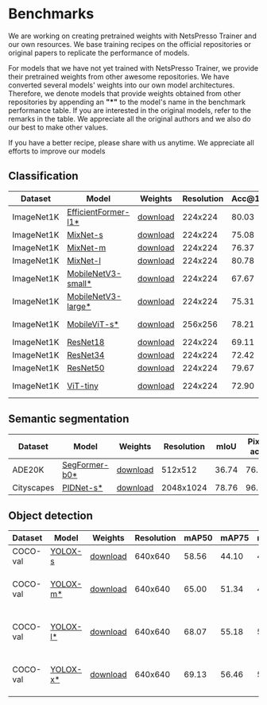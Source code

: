 # Benchmarks

We are working on creating pretrained weights with NetsPresso Trainer and our own resources. We base training recipes on the official repositories or original papers to replicate the performance of models.

For models that we have not yet trained with NetsPresso Trainer, we provide their pretrained weights from other awesome repositories. We have converted several models' weights into our own model architectures. Therefore, we denote models that provide weights obtained from other repositories by appending an **"*"** to the model's name in the benchmark performance table. If you are interested in the original models, refer to the remarks in the table. We appreciate all the original authors and we also do our best to make other values.

If you have a better recipe, please share with us anytime. We appreciate all efforts to improve our models

## Classification

| Dataset | Model | Weights | Resolution | Acc@1 | Acc@5 | Params | FLOPs | NetsPresso | Remarks |
|---|---|---|---|---|---|---|---|---|---|
| ImageNet1K | [EfficientFormer-l1*](https://github.com/Nota-NetsPresso/netspresso-trainer/blob/master/config/model/efficientformer/efficientformer-l1-classification.yaml) | [download](https://netspresso-trainer-public.s3.ap-northeast-2.amazonaws.com/checkpoint/efficientformer/efficientformer_l1_imagenet1k.safetensors?versionId=JIkKVaUF0fhkvLz2jfcY3MmbUg6MkUO6) | 224x224 | 80.03 | 94.90 | 11.84M | 1.30G | Supported | [snap-research/EfficientFormer](https://github.com/snap-research/EfficientFormer?tab=readme-ov-file#classification-on-imagenet-1k) |
| ImageNet1K | [MixNet-s](https://github.com/Nota-NetsPresso/netspresso-trainer/blob/master/config/model/mixnet/mixnet-s-classification.yaml) | [download](https://netspresso-trainer-public.s3.ap-northeast-2.amazonaws.com/checkpoint/mixnet/mixnet_s_imagenet1k.safetensors?versionId=n0sHuieRyTWWzwBmSAE8oSP4BL53laDP) | 224x224 | 75.08 | 92.32 | 4.13M | 0.25G | Supported | - |
| ImageNet1K | [MixNet-m](https://github.com/Nota-NetsPresso/netspresso-trainer/blob/master/config/model/mixnet/mixnet-m-classification.yaml) | [download](https://netspresso-trainer-public.s3.ap-northeast-2.amazonaws.com/checkpoint/mixnet/mixnet_m_imagenet1k.safetensors?versionId=cMkB57XAqu8Ro9OOWf9M6nLBPbrD2C7k) | 224x224 | 76.37 | 93.07 | 5.01M | 0.36G | Supported | - |
| ImageNet1K | [MixNet-l](https://github.com/Nota-NetsPresso/netspresso-trainer/blob/master/config/model/mixnet/mixnet-l-classification.yaml) | [download](https://netspresso-trainer-public.s3.ap-northeast-2.amazonaws.com/checkpoint/mixnet/mixnet_l_imagenet1k.safetensors?versionId=UZFlpK8LO_SlYbu5GnUe9Qb3srikM6mk) | 224x224 | 80.78 | 95.23 | 7.33M | 0.58M | Supported | - |
| ImageNet1K | [MobileNetV3-small*](https://github.com/Nota-NetsPresso/netspresso-trainer/blob/master/config/model/mobilenetv3/mobilenetv3-small-classification.yaml) | [download](https://netspresso-trainer-public.s3.ap-northeast-2.amazonaws.com/checkpoint/mobilenetv3/mobilenet_v3_small_imagenet1k.safetensors?versionId=NTpIJOERdx4efzBgY7Wcca7Xe1_Vwal9) | 224x224 | 67.67 | 87.41 | 2.54M | 0.06G | Supported | [torchvision](https://pytorch.org/vision/main/models/mobilenetv3.html) |
| ImageNet1K | [MobileNetV3-large*](https://github.com/Nota-NetsPresso/netspresso-trainer/blob/master/config/model/mobilenetv3/mobilenetv3-large-classification.yaml) | [download](https://netspresso-trainer-public.s3.ap-northeast-2.amazonaws.com/checkpoint/mobilenetv3/mobilenet_v3_large_imagenet1k.safetensors?versionId=jPG4LAueBDO5VrFGLQ51_z.iDHa5lOgP) | 224x224 | 75.31 | 92.64 | 5.48M | 0.23G | Supported | [torchvision](https://pytorch.org/vision/main/models/mobilenetv3.html) |
| ImageNet1K | [MobileViT-s*](https://github.com/Nota-NetsPresso/netspresso-trainer/blob/master/config/model/mobilevit/mobilevit-s-classification.yaml) | [download](https://netspresso-trainer-public.s3.ap-northeast-2.amazonaws.com/checkpoint/mobilevit/mobilevit_s_imagenet1k.safetensors?versionId=IvxVWQ.yqTF9tvZr9E2JLyE7_1dBdDB4) | 256x256 | 78.21 | 94.13 | 5.58M | 2.03G | Supported | No input z-norm, [apple/ml-cvnets](https://apple.github.io/ml-cvnets/en/general/README-model-zoo.html#mobilevitv1-legacy) |
| ImageNet1K | [ResNet18](https://github.com/Nota-NetsPresso/netspresso-trainer/blob/master/config/model/resnet/resnet18-classification.yaml) | [download](https://netspresso-trainer-public.s3.ap-northeast-2.amazonaws.com/checkpoint/resnet/resnet18_imagenet1k.safetensors?versionId=rI_BkIYyNFBtem180CSHA5QiGjuXgxMb) | 224x224 | 69.11 | 88.87 | 11.69M | 1.82G | Supported | - |
| ImageNet1K | [ResNet34](https://github.com/Nota-NetsPresso/netspresso-trainer/blob/master/config/model/resnet/resnet34-classification.yaml) | [download](https://netspresso-trainer-public.s3.ap-northeast-2.amazonaws.com/checkpoint/resnet/resnet34_imagenet1k.safetensors?versionId=YV687nYQc8tj5lq6ffqPpiJ8h2e0DW6L) | 224x224 | 72.42 | 90.87 | 21.80M | 3.67G | Supported | - |
| ImageNet1K | [ResNet50](https://github.com/Nota-NetsPresso/netspresso-trainer/blob/master/config/model/resnet/resnet50-classification.yaml) | [download](https://netspresso-trainer-public.s3.ap-northeast-2.amazonaws.com/checkpoint/resnet/resnet50_imagenet1k.safetensors?versionId=kDZZabJz8kK.HWDtvo7VJ.HYZ7A3GcxS) | 224x224 | 79.67 | 94.82 | 25.56M | 4.11G | Supported | - |
| ImageNet1K | [ViT-tiny](https://github.com/Nota-NetsPresso/netspresso-trainer/blob/master/config/model/vit/vit-tiny-classification.yaml) | [download](https://netspresso-trainer-public.s3.ap-northeast-2.amazonaws.com/checkpoint/vit/vit_tiny_imagenet1k.safetensors?versionId=FJwTnbWvFxnlIK.57wjWCh517kuFpOkF) | 224x224 | 72.90 | 91.17 | 5.70M | 1.26G | Supported | No input z-norm, [apple/ml-cvnets](https://apple.github.io/ml-cvnets/en/general/README-model-zoo.html#classification-imagenet-1k) |

## Semantic segmentation

| Dataset | Model | Weights | Resolution | mIoU | Pixel acc | Params | FLOPs | NetsPresso | Remarks |
|---|---|---|---|---|---|---|---|---|---|
| ADE20K | [SegFormer-b0*](https://github.com/Nota-NetsPresso/netspresso-trainer/blob/master/config/model/segformer/segformer-b0-segmentation.yaml) | [download](https://netspresso-trainer-public.s3.ap-northeast-2.amazonaws.com/checkpoint/segformer/segformer_b0_ade20k.safetensors?versionId=0RRDpZeHb2VvVzFo2jGZN4A4bVQ.k49l) | 512x512 | 36.74 | 76.83 | 3.75M | 8.51G | Supported | [mmsegmentation](https://github.com/open-mmlab/mmsegmentation/tree/main/configs/segformer) |
| Cityscapes | [PIDNet-s*](https://github.com/Nota-NetsPresso/netspresso-trainer/blob/master/config/model/pidnet/pidnet-s-segmentation.yaml) | [download](https://netspresso-trainer-public.s3.ap-northeast-2.amazonaws.com/checkpoint/pidnet/pidnet_s_cityscapes.safetensors?versionId=lsgtDpiF1yqJpuCLYpruLdR6on0V53r8) | 2048x1024 | 78.76 | 96.12 | 7.72M | 5.94M | Supported | [XuJiacong/PIDNet](https://github.com/XuJiacong/PIDNet#models) |

## Object detection

| Dataset | Model | Weights | Resolution | mAP50 | mAP75 | mAP50:95 | Params | FLOPs | NetsPresso | Remarks |
|---|---|---|---|---|---|---|---|---|---|---|
| COCO-val | [YOLOX-s](https://github.com/Nota-NetsPresso/netspresso-trainer/blob/master/config/model/yolox/yolox-s-detection.yaml) | [download](https://netspresso-trainer-public.s3.ap-northeast-2.amazonaws.com/checkpoint/yolox/yolox_s_coco.safetensors?versionId=QRLqHKqhv8TSYBrmsQ3M8lCR8w7HEZyA) | 640x640 | 58.56 | 44.10 | 40.63 | 8.97M | 1.64G | Supported | conf_thresh=0.01, nms_thresh=0.65 |
| COCO-val | [YOLOX-m*](https://github.com/Nota-NetsPresso/netspresso-trainer/blob/master/config/model/yolox/yolox-m-detection.yaml) | [download](https://netspresso-trainer-public.s3.ap-northeast-2.amazonaws.com/checkpoint/yolox/yolox_m_coco.safetensors?versionId=xVUySP8xgVTpa6NhCMQpulqmYeRUAhpS) | 640x640 | 65.00 | 51.34 | 47.04 | 25.33M | 4.52G | Supported | [Megvii-BaseDetection/YOLOX](https://github.com/Megvii-BaseDetection/YOLOX?tab=readme-ov-file#benchmark), conf_thresh=0.01, nms_thresh=0.65 |
| COCO-val | [YOLOX-l*](https://github.com/Nota-NetsPresso/netspresso-trainer/blob/master/config/model/yolox/yolox-l-detection.yaml) | [download](https://netspresso-trainer-public.s3.ap-northeast-2.amazonaws.com/checkpoint/yolox/yolox_l_coco.safetensors?versionId=1GR6YNRu.yUfnjq8hKPgARyZ6YejdxMB) | 640x640 | 68.07 | 55.18 | 50.68 | 54.21M | 9.53G | Supported | [Megvii-BaseDetection/YOLOX](https://github.com/Megvii-BaseDetection/YOLOX?tab=readme-ov-file#benchmark), conf_thresh=0.01, nms_thresh=0.65 |
| COCO-val | [YOLOX-x*](https://github.com/Nota-NetsPresso/netspresso-trainer/blob/master/config/model/yolox/yolox-x-detection.yaml) | [download](https://netspresso-trainer-public.s3.ap-northeast-2.amazonaws.com/checkpoint/yolox/yolox_x_coco.safetensors?versionId=NWskUEbSGviBWskHQ3P1dQZXnRXOR1WN) | 640x640 | 69.13 | 56.46 | 51.79 | 99.07M | 17.27G | Supported | [Megvii-BaseDetection/YOLOX](https://github.com/Megvii-BaseDetection/YOLOX?tab=readme-ov-file#benchmark), conf_thresh=0.01, nms_thresh=0.65 |